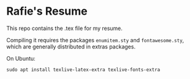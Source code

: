 # Rafie's Resume
This repo contains the .tex file for my resume.

Compiling it requires the packages `enumitem.sty` and `fontawesome.sty`, which are generally distributed in extras packages.

On Ubuntu:
```
sudo apt install texlive-latex-extra texlive-fonts-extra
```
